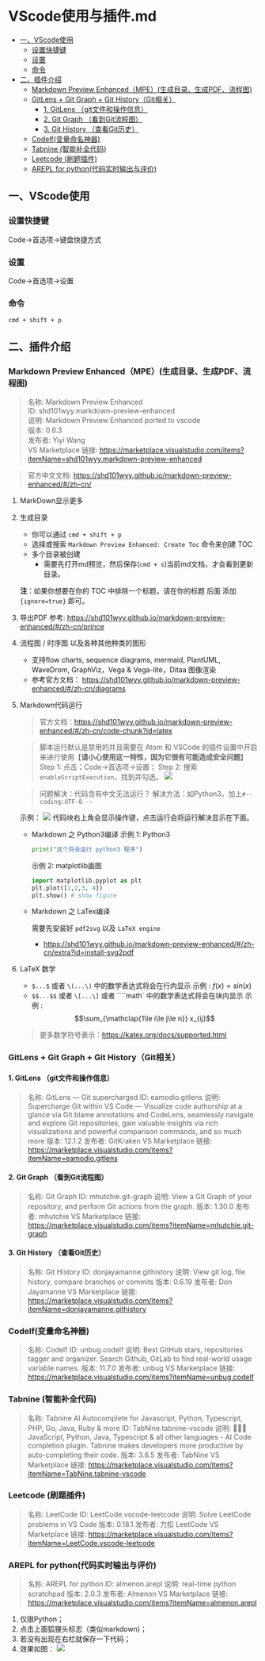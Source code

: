 # VScode使用与插件.md


<!-- @import "[TOC]" {cmd="toc" depthFrom=2 depthTo=6 orderedList=false} -->

<!-- code_chunk_output -->

- [一、VScode使用](#一-vscode使用)
  - [设置快捷键](#设置快捷键)
  - [设置](#设置)
  - [命令](#命令)
- [二、插件介绍](#二-插件介绍)
  - [Markdown Preview Enhanced（MPE）(生成目录、生成PDF、流程图)](#markdown-preview-enhancedmpe生成目录-生成pdf-流程图)
  - [GitLens + Git Graph + Git History（Git相关）](#gitlens-git-graph-git-historygit相关)
    - [1. GitLens （git文件和操作信息）](#1-gitlens-git文件和操作信息)
    - [2. Git Graph （看到Git流程图）](#2-git-graph-看到git流程图)
    - [3. Git History （查看Git历史）](#3-git-history-查看git历史)
  - [Codelf(变量命名神器)](#codelf变量命名神器)
  - [Tabnine (智能补全代码)](#tabnine-智能补全代码)
  - [Leetcode (刷题插件)](#leetcode-刷题插件)
  - [AREPL for python(代码实时输出与评价)](#arepl-for-python代码实时输出与评价)

<!-- /code_chunk_output -->



## 一、VScode使用
### 设置快捷键
Code->首选项->键盘快捷方式
### 设置
Code->首选项->设置
### 命令
`cmd + shift + p`



## 二、插件介绍
### Markdown Preview Enhanced（MPE）(生成目录、生成PDF、流程图) 
> 名称: Markdown Preview Enhanced  
ID: shd101wyy.markdown-preview-enhanced  
说明: Markdown Preview Enhanced ported to vscode  
版本: 0.6.3  
发布者: Yiyi Wang  
VS Marketplace 链接: https://marketplace.visualstudio.com/items?itemName=shd101wyy.markdown-preview-enhanced

> 官方中文文档: https://shd101wyy.github.io/markdown-preview-enhanced/#/zh-cn/
1. MarkDown显示更多

2. 生成目录
    + 你可以通过 `cmd + shift + p`  
    + 选择或搜索 `Markdown Preview Enhanced: Create Toc` 命令来创建 TOC
    + 多个目录被创建
        + 需要先打开md预览，然后保存(`cmd + s`)当前md文档，才会看到更新目录。
    
    **注**：如果你想要在你的 TOC 中排除一个标题，请在你的标题 后面 添加 `{ignore=true}` 即可。
3. 导出PDF
    参考: https://shd101wyy.github.io/markdown-preview-enhanced/#/zh-cn/prince

4. 流程图 / 时序图 以及各种其他种类的图形
    + 支持flow charts, sequence diagrams, mermaid, PlantUML, WaveDrom, GraphViz，Vega & Vega-lite，Ditaa 图像渲染
    + 参考官方文档：
        https://shd101wyy.github.io/markdown-preview-enhanced/#/zh-cn/diagrams

6. Markdown代码运行
    > 官方文档：https://shd101wyy.github.io/markdown-preview-enhanced/#/zh-cn/code-chunk?id=latex
    
    > 脚本运行默认是禁用的并且需要在 Atom 和 VSCode 的插件设置中开启来进行使用【**请小心使用这一特性，因为它很有可能造成安全问题**】
    Step 1: 点击；Code->首选项->设置；
    Step 2: 搜索`enableScriptExecution`，找到并勾选。
    ![](https://raw.githubusercontent.com/lukelee98/PicBed/main/Pic2022/CodeChunk.png)

    > 问题解决：代码含有中文无法运行？
    解决方法：如Python3，加上`#-- coding:UTF-8 --`
    
    示例：
    ![](https://raw.githubusercontent.com/lukelee98/PicBed/main/Pic2022/chunk.png)
    代码块右上角会显示操作键，点击运行会将运行解决显示在下面。
    
    + Markdown 之 Python3编译
        示例 1: Python3
        ```python {cmd="/usr/local/bin/python3"}
        print("这个将会运行 python3 程序")
        ```
        
        示例 2: matplotlib画图
        ```python {cmd=true matplotlib=true}
        import matplotlib.pyplot as plt
        plt.plot([1,2,3, 4])
        plt.show() # show figure
        ```
    + Markdown 之 LaTex编译
      
        需要先安装好 `pdf2svg` 以及 `LaTeX engine`
        + https://shd101wyy.github.io/markdown-preview-enhanced/#/zh-cn/extra?id=install-svg2pdf

    
    
5. LaTeX 数学
    + `$...$` 或者 `\(...\)` 中的数学表达式将会在行内显示
        示例 :
        $f(x) = sin(x)$
    + `$$...$$` 或者 `\[...\]` 或者 ````math` 中的数学表达式将会在块内显示
        示例 :
        $$\sum_{\mathclap{1\le i\le j\le n}} x_{ij}$$
    
    > 更多数学符号表示：https://katex.org/docs/supported.html

    
    

### GitLens + Git Graph + Git History（Git相关）
#### 1. GitLens （git文件和操作信息）
> 名称: GitLens — Git supercharged
ID: eamodio.gitlens
说明: Supercharge Git within VS Code — Visualize code authorship at a glance via Git blame annotations and CodeLens, seamlessly navigate and explore Git repositories, gain valuable insights via rich visualizations and powerful comparison commands, and so much more
版本: 12.1.2
发布者: GitKraken
VS Marketplace 链接: https://marketplace.visualstudio.com/items?itemName=eamodio.gitlens

#### 2. Git Graph （看到Git流程图）
> 名称: Git Graph
ID: mhutchie.git-graph
说明: View a Git Graph of your repository, and perform Git actions from the graph.
版本: 1.30.0
发布者: mhutchie
VS Marketplace 链接: https://marketplace.visualstudio.com/items?itemName=mhutchie.git-graph

#### 3. Git History （查看Git历史）
>名称: Git History
ID: donjayamanne.githistory
说明: View git log, file history, compare branches or commits
版本: 0.6.19
发布者: Don Jayamanne
VS Marketplace 链接: https://marketplace.visualstudio.com/items?itemName=donjayamanne.githistory


### Codelf(变量命名神器)
>名称: Codelf
ID: unbug.codelf
说明: Best GitHub stars, repositories tagger and organizer. Search Github, GitLab to find real-world usage variable names.
版本: 11.7.0
发布者: unbug
VS Marketplace 链接: https://marketplace.visualstudio.com/items?itemName=unbug.codelf

### Tabnine (智能补全代码)
>名称: Tabnine AI Autocomplete for Javascript, Python, Typescript, PHP, Go, Java, Ruby & more
ID: TabNine.tabnine-vscode
说明: 👩‍💻🤖 JavaScript, Python, Java, Typescript & all other languages - AI Code completion plugin. Tabnine makes developers more productive by auto-completing their code.
版本: 3.6.5
发布者: TabNine
VS Marketplace 链接: https://marketplace.visualstudio.com/items?itemName=TabNine.tabnine-vscode


### Leetcode (刷题插件)
>名称: LeetCode
ID: LeetCode.vscode-leetcode
说明: Solve LeetCode problems in VS Code
版本: 0.18.1
发布者: 力扣 LeetCode
VS Marketplace 链接: https://marketplace.visualstudio.com/items?itemName=LeetCode.vscode-leetcode

### AREPL for python(代码实时输出与评价)
>名称: AREPL for python
ID: almenon.arepl
说明: real-time python scratchpad
版本: 2.0.3
发布者: Almenon
VS Marketplace 链接: https://marketplace.visualstudio.com/items?itemName=almenon.arepl

1. 仅限Python；
2. 点击上面狐狸头标志（类似markdown)；
3. 若没有出现在右栏就保存一下代码；
4. 效果如图：
    ![](https://raw.githubusercontent.com/lukelee98/PicBed/main/Pic2022/AREPL%20for%20python.png)



